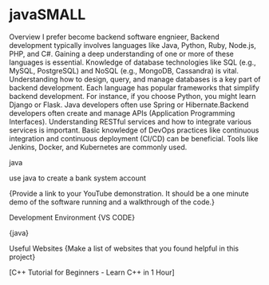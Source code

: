 # javaSMALL

Overview
I prefer become backend software engnieer, Backend development typically involves languages like Java, Python, Ruby, Node.js, PHP, and C#. Gaining a deep understanding of one or more of these languages is essential. Knowledge of database technologies like SQL (e.g., MySQL, PostgreSQL) and NoSQL (e.g., MongoDB, Cassandra) is vital. Understanding how to design, query, and manage databases is a key part of backend development. Each language has popular frameworks that simplify backend development. For instance, if you choose Python, you might learn Django or Flask. Java developers often use Spring or Hibernate.Backend developers often create and manage APIs (Application Programming Interfaces). Understanding RESTful services and how to integrate various services is important. Basic knowledge of DevOps practices like continuous integration and continuous deployment (CI/CD) can be beneficial. Tools like Jenkins, Docker, and Kubernetes are commonly used.

java

use java to create a bank system account

{Provide a link to your YouTube demonstration. It should be a one minute demo of the software running and a walkthrough of the code.}

[Software Demo Video]: https://youtu.be/MWOYbJNqmn0

Development Environment
{VS CODE}

{java}

Useful Websites
{Make a list of websites that you found helpful in this project}

[C++ Tutorial for Beginners - Learn C++ in 1 Hour]
